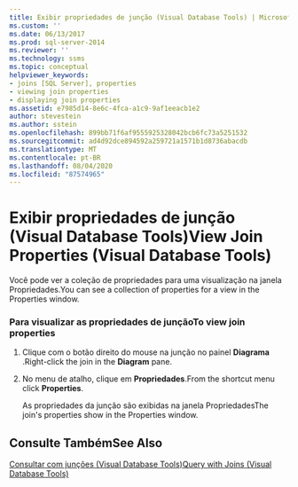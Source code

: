 ```yaml
---
title: Exibir propriedades de junção (Visual Database Tools) | Microsoft Docs
ms.custom: ''
ms.date: 06/13/2017
ms.prod: sql-server-2014
ms.reviewer: ''
ms.technology: ssms
ms.topic: conceptual
helpviewer_keywords:
- joins [SQL Server], properties
- viewing join properties
- displaying join properties
ms.assetid: e7985d14-8e6c-4fca-a1c9-9af1eeacb1e2
author: stevestein
ms.author: sstein
ms.openlocfilehash: 899bb71f6af9555925328042bcb6fc73a5251532
ms.sourcegitcommit: ad4d92dce894592a259721a1571b1d8736abacdb
ms.translationtype: MT
ms.contentlocale: pt-BR
ms.lasthandoff: 08/04/2020
ms.locfileid: "87574965"
---
```

# <a name="view-join-properties-visual-database-tools"></a><span data-ttu-id="cbe1c-102">Exibir propriedades de junção (Visual Database Tools)</span><span class="sxs-lookup"><span data-stu-id="cbe1c-102">View Join Properties (Visual Database Tools)</span></span>
  <span data-ttu-id="cbe1c-103">Você pode ver a coleção de propriedades para uma visualização na janela Propriedades.</span><span class="sxs-lookup"><span data-stu-id="cbe1c-103">You can see a collection of properties for a view in the Properties window.</span></span>  
  
### <a name="to-view-join-properties"></a><span data-ttu-id="cbe1c-104">Para visualizar as propriedades de junção</span><span class="sxs-lookup"><span data-stu-id="cbe1c-104">To view join properties</span></span>  
  
1.  <span data-ttu-id="cbe1c-105">Clique com o botão direito do mouse na junção no painel **Diagrama** .</span><span class="sxs-lookup"><span data-stu-id="cbe1c-105">Right-click the join in the **Diagram** pane.</span></span>  
  
2.  <span data-ttu-id="cbe1c-106">No menu de atalho, clique em **Propriedades**.</span><span class="sxs-lookup"><span data-stu-id="cbe1c-106">From the shortcut menu click **Properties**.</span></span>  
  
     <span data-ttu-id="cbe1c-107">As propriedades da junção são exibidas na janela Propriedades</span><span class="sxs-lookup"><span data-stu-id="cbe1c-107">The join's properties show in the Properties window.</span></span>  
  
## <a name="see-also"></a><span data-ttu-id="cbe1c-108">Consulte Também</span><span class="sxs-lookup"><span data-stu-id="cbe1c-108">See Also</span></span>  
 [<span data-ttu-id="cbe1c-109">Consultar com junções &#40;Visual Database Tools&#41;</span><span class="sxs-lookup"><span data-stu-id="cbe1c-109">Query with Joins &#40;Visual Database Tools&#41;</span></span>](visual-database-tools.md)  
  
  
